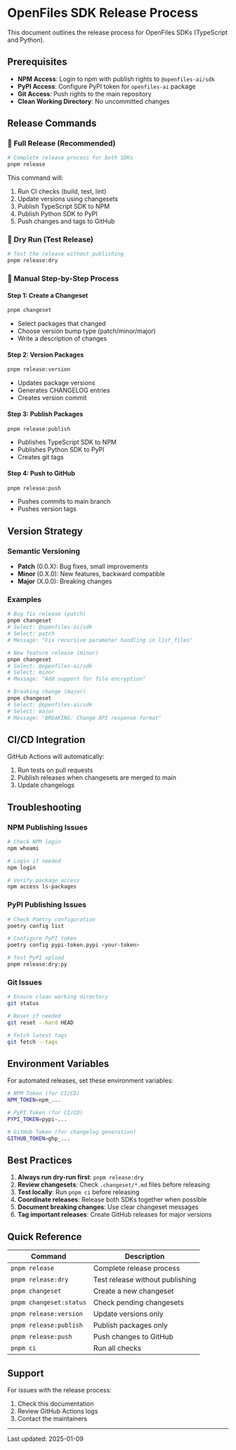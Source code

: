 # OpenFiles SDK Release Process

This document outlines the release process for OpenFiles SDKs (TypeScript and Python).

## Prerequisites

- **NPM Access**: Login to npm with publish rights to `@openfiles-ai/sdk`
- **PyPI Access**: Configure PyPI token for `openfiles-ai` package
- **Git Access**: Push rights to the main repository
- **Clean Working Directory**: No uncommitted changes

## Release Commands

### 🚀 Full Release (Recommended)

```bash
# Complete release process for both SDKs
pnpm release
```

This command will:
1. Run CI checks (build, test, lint)
2. Update versions using changesets
3. Publish TypeScript SDK to NPM
4. Publish Python SDK to PyPI
5. Push changes and tags to GitHub

### 🧪 Dry Run (Test Release)

```bash
# Test the release without publishing
pnpm release:dry
```

### 📝 Manual Step-by-Step Process

#### Step 1: Create a Changeset

```bash
pnpm changeset
```

- Select packages that changed
- Choose version bump type (patch/minor/major)
- Write a description of changes

#### Step 2: Version Packages

```bash
pnpm release:version
```

- Updates package versions
- Generates CHANGELOG entries
- Creates version commit

#### Step 3: Publish Packages

```bash
pnpm release:publish
```

- Publishes TypeScript SDK to NPM
- Publishes Python SDK to PyPI
- Creates git tags

#### Step 4: Push to GitHub

```bash
pnpm release:push
```

- Pushes commits to main branch
- Pushes version tags

## Version Strategy

### Semantic Versioning

- **Patch** (0.0.X): Bug fixes, small improvements
- **Minor** (0.X.0): New features, backward compatible
- **Major** (X.0.0): Breaking changes

### Examples

```bash
# Bug fix release (patch)
pnpm changeset
# Select: @openfiles-ai/sdk
# Select: patch
# Message: "Fix recursive parameter handling in list_files"

# New feature release (minor)  
pnpm changeset
# Select: @openfiles-ai/sdk
# Select: minor
# Message: "Add support for file encryption"

# Breaking change (major)
pnpm changeset
# Select: @openfiles-ai/sdk
# Select: major
# Message: "BREAKING: Change API response format"
```

## CI/CD Integration

GitHub Actions will automatically:
1. Run tests on pull requests
2. Publish releases when changesets are merged to main
3. Update changelogs

## Troubleshooting

### NPM Publishing Issues

```bash
# Check NPM login
npm whoami

# Login if needed
npm login

# Verify package access
npm access ls-packages
```

### PyPI Publishing Issues

```bash
# Check Poetry configuration
poetry config list

# Configure PyPI token
poetry config pypi-token.pypi <your-token>

# Test PyPI upload
pnpm release:dry:py
```

### Git Issues

```bash
# Ensure clean working directory
git status

# Reset if needed
git reset --hard HEAD

# Fetch latest tags
git fetch --tags
```

## Environment Variables

For automated releases, set these environment variables:

```bash
# NPM Token (for CI/CD)
NPM_TOKEN=npm_...

# PyPI Token (for CI/CD)
PYPI_TOKEN=pypi-...

# GitHub Token (for changelog generation)
GITHUB_TOKEN=ghp_...
```

## Best Practices

1. **Always run dry-run first**: `pnpm release:dry`
2. **Review changesets**: Check `.changeset/*.md` files before releasing
3. **Test locally**: Run `pnpm ci` before releasing
4. **Coordinate releases**: Release both SDKs together when possible
5. **Document breaking changes**: Use clear changeset messages
6. **Tag important releases**: Create GitHub releases for major versions

## Quick Reference

| Command | Description |
|---------|-------------|
| `pnpm release` | Complete release process |
| `pnpm release:dry` | Test release without publishing |
| `pnpm changeset` | Create a new changeset |
| `pnpm changeset:status` | Check pending changesets |
| `pnpm release:version` | Update versions only |
| `pnpm release:publish` | Publish packages only |
| `pnpm release:push` | Push changes to GitHub |
| `pnpm ci` | Run all checks |

## Support

For issues with the release process:
1. Check this documentation
2. Review GitHub Actions logs
3. Contact the maintainers

---

Last updated: 2025-01-09